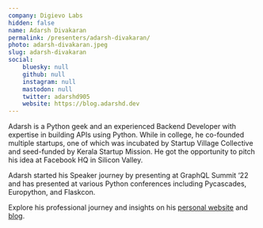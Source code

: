 ```yaml
---
company: Digievo Labs
hidden: false
name: Adarsh Divakaran
permalink: /presenters/adarsh-divakaran/
photo: adarsh-divakaran.jpeg
slug: adarsh-divakaran
social:
    bluesky: null
    github: null
    instagram: null
    mastodon: null
    twitter: adarshd905
    website: https://blog.adarshd.dev
---
```


Adarsh is a Python geek and an experienced Backend Developer with expertise in building APIs using Python. While in college, he co-founded multiple startups, one of which was incubated by Startup Village Collective and seed-funded by Kerala Startup Mission. He got the opportunity to pitch his idea at Facebook HQ in Silicon Valley.

Adarsh started his Speaker journey by presenting at GraphQL Summit ‘22 and has presented at various Python conferences including Pycascades, Europython, and Flaskcon.

Explore his professional journey and insights on his [personal website](https://adarshd.dev) and [blog](https://blog.adarshd.dev).

